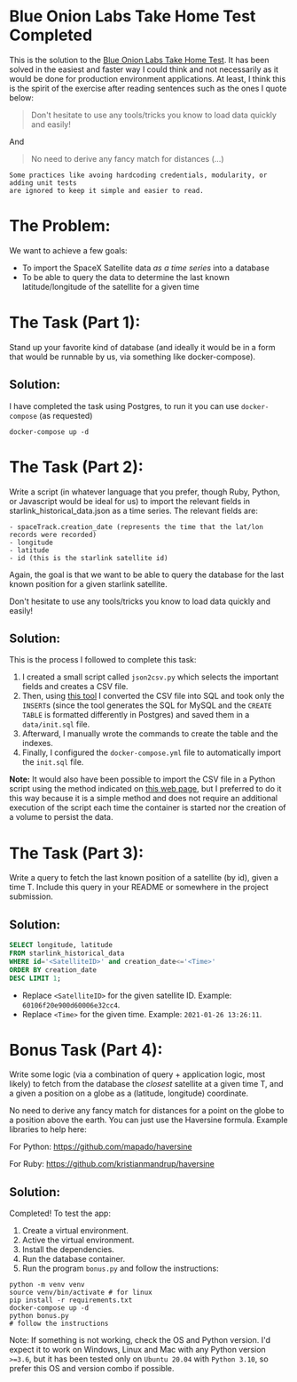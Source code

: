 # Blue Onion Labs Take Home Test Completed

This is the solution to the [Blue Onion Labs Take Home Test](https://github.com/BlueOnionLabs/api-spacex-backend). It has been solved in the easiest and faster way I could think and not necessarily as it would be done for production environment applications. At least, I think this is the spirit of the exercise after reading sentences such as the ones I quote below:

> Don't hesitate to use any tools/tricks you know to load data quickly and easily!

And

> No need to derive any fancy match for distances (...)

```
Some practices like avoing hardcoding credentials, modularity, or adding unit tests
are ignored to keep it simple and easier to read.
```

# The Problem:

We want to achieve a few goals:
  - To import the SpaceX Satellite data _as a time series_ into a database
  - To be able to query the data to determine the last known latitude/longitude of the satellite for a given time

# The Task (Part 1):

Stand up your favorite kind of database (and ideally it would be in a form that would be runnable by us, via something like docker-compose).

## Solution:

I have completed the task using Postgres, to run it you can use `docker-compose` (as requested)

```
docker-compose up -d
```

# The Task (Part 2):

Write a script (in whatever language that you prefer, though Ruby, Python, or Javascript would be ideal for us) to import the relevant fields in starlink_historical_data.json as a time series. The relevant fields are:

    - spaceTrack.creation_date (represents the time that the lat/lon records were recorded)
    - longitude
    - latitude
    - id (this is the starlink satellite id)

Again, the goal is that we want to be able to query the database for the last known position for a given starlink satellite.

Don't hesitate to use any tools/tricks you know to load data quickly and easily!

## Solution:

This is the process I followed to complete this task:

1. I created a small script called `json2csv.py` which selects the important fields and creates a CSV file.
2. Then, using [this tool](https://www.convertcsv.com/csv-to-sql.htm) I converted the CSV file into SQL and took only the `INSERT`s (since the tool generates the SQL for MySQL and the `CREATE TABLE` is formatted differently in Postgres) and saved them in a `data/init.sql` file.
3. Afterward, I manually wrote the commands to create the table and the indexes.
4. Finally, I configured the `docker-compose.yml` file to automatically import the `init.sql` file.

**Note:** It would also have been possible to import the CSV file in a Python script using the method indicated on [this web page](https://www.geeksforgeeks.org/python-import-csv-into-postgresql/), but I preferred to do it this way because it is a simple method and does not require an additional execution of the script each time the container is started nor the creation of a volume to persist the data.

# The Task (Part 3):

Write a query to fetch the last known position of a satellite (by id), given a time T. Include this query in your README or somewhere in the project submission.

## Solution:

```sql
SELECT longitude, latitude
FROM starlink_historical_data
WHERE id='<SatelliteID>' and creation_date<='<Time>'
ORDER BY creation_date
DESC LIMIT 1;
```

* Replace `<SatelliteID>` for the given satellite ID. Example: `60106f20e900d60006e32cc4`.
* Replace `<Time>` for the given time. Example: `2021-01-26 13:26:11`.


# Bonus Task (Part 4):

Write some logic (via a combination of query + application logic, most likely) to fetch from the database the _closest_ satellite at a given time T, and a given a position on a globe as a (latitude, longitude) coordinate.

No need to derive any fancy match for distances for a point on the globe to a position above the earth. You can just use the Haversine formula. Example libraries to help here:

For Python: https://github.com/mapado/haversine

For Ruby: https://github.com/kristianmandrup/haversine

## Solution:

Completed! To test the app: 

1. Create a virtual environment.
2. Active the virtual environment.
3. Install the dependencies.
4. Run the database container.
5. Run the program `bonus.py` and follow the instructions: 

```
python -m venv venv
source venv/bin/activate # for linux
pip install -r requirements.txt
docker-compose up -d
python bonus.py
# follow the instructions
```

Note: If something is not working, check the OS and Python version. I'd expect it to work on Windows, Linux and Mac with any Python version `>=3.6`, but it has been tested only on `Ubuntu 20.04` with `Python 3.10`, so prefer this OS and version combo if possible.
